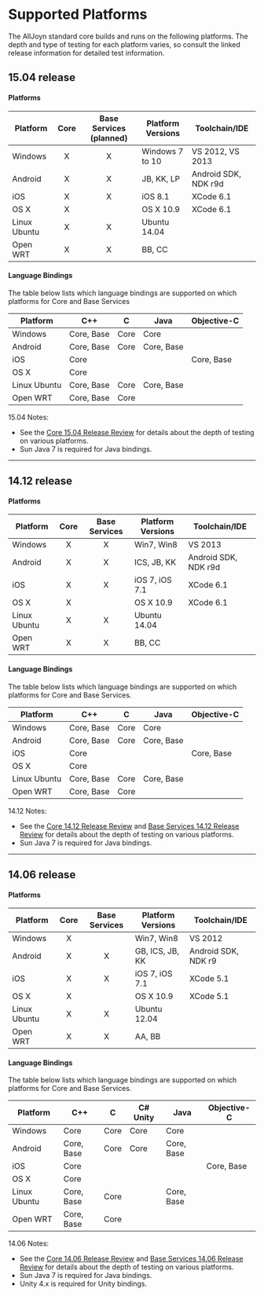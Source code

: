 # Supported Platforms

The AllJoyn standard core builds and runs on the following platforms. The depth
and type of testing for each platform varies, so consult the linked release
information for detailed test information.

## 15.04 release

#### Platforms

| Platform     | Core | Base Services (planned) | Platform Versions | Toolchain/IDE        |
|--------------|:----:|:-----------------:|-------------------|----------------------|
| Windows      |  X   |         X         | Windows 7 to 10   | VS 2012, VS 2013     |
| Android      |  X   |         X         | JB, KK, LP        | Android SDK, NDK r9d |
| iOS          |  X   |         X         | iOS 8.1           | XCode 6.1            |
| OS X         |  X   |                   | OS X 10.9         | XCode 6.1            |
| Linux Ubuntu |  X   |         X         | Ubuntu 14.04      |                      |
| Open WRT     |  X   |         X         | BB, CC            | <br>                 |


#### Language Bindings

The table below lists which language bindings are supported on which platforms
for Core and Base Services

| Platform     | C++         | C    | Java        | Objective-C |
|--------------|-------------|------|-------------|-------------|
| Windows      | Core, Base  | Core | Core        |             |
| Android      | Core, Base  | Core | Core, Base  |             |
| iOS          | Core        |      |             | Core, Base  |
| OS X         | Core        |      |             |             |
| Linux Ubuntu | Core, Base  | Core | Core, Base  |             |
| Open WRT     | Core, Base  | Core |             | <br>        |

15.04 Notes:
* See the [Core 15.04 Release Review](https://wiki.allseenalliance.org/core/core_15.04_release_review) for details about the depth of testing on various platforms.
* Sun Java 7 is required for Java bindings.

---
## 14.12 release

#### Platforms

| Platform     | Core | Base Services | Platform Versions | Toolchain/IDE        |
|--------------|:----:|:-------------:|-------------------|----------------------|
| Windows      |  X   |      X        | Win7, Win8        | VS 2013              |
| Android      |  X   |      X        | ICS, JB, KK       | Android SDK, NDK r9d |
| iOS          |  X   |      X        | iOS 7, iOS 7.1    | XCode 6.1            |
| OS X         |  X   |               | OS X 10.9         | XCode 6.1            |
| Linux Ubuntu |  X   |      X        | Ubuntu 14.04      |                      |
| Open WRT     |  X   |      X        | BB, CC            | <br>                 |

#### Language Bindings

The table below lists which language bindings are supported on which platforms
for Core and Base Services.

| Platform     | C++         | C    | Java        | Objective-C |
|--------------|-------------|------|-------------|-------------|
| Windows      | Core, Base  | Core | Core        |             |
| Android      | Core, Base  | Core | Core, Base  |             |
| iOS          | Core        |      |             | Core, Base  |
| OS X         | Core        |      |             |             |
| Linux Ubuntu | Core, Base  | Core | Core, Base  |             |
| Open WRT     | Core, Base  | Core |             | <br>        |

14.12 Notes:
* See the [Core 14.12 Release Review](https://wiki.allseenalliance.org/core/core_14.12_release_review) and [Base Services 14.12 Release Review](https://wiki.allseenalliance.org/baseservices/base_services_14.12_release_review) for details about the depth of testing on various platforms.
* Sun Java 7 is required for Java bindings.

---
## 14.06 release

#### Platforms

| Platform     | Core | Base Services | Platform Versions | Toolchain/IDE       |
|--------------|:----:|:-------------:|-------------------|---------------------|
| Windows      |  X   |               | Win7, Win8        | VS 2012             |
| Android      |  X   |      X        | GB, ICS, JB, KK   | Android SDK, NDK r9 |
| iOS          |  X   |      X        | iOS 7, iOS 7.1    | XCode 5.1           |
| OS X         |  X   |               | OS X 10.9         | XCode 5.1           |
| Linux Ubuntu |  X   |      X        | Ubuntu 12.04      |                     |
| Open WRT     |  X   |      X        | AA, BB            | <br>                |

#### Language Bindings

The table below lists which language bindings are supported on which platforms
for Core and Base Services.

| Platform     | C++         | C    | C# Unity | Java        | Objective-C |
|--------------|-------------|------|----------|-------------|-------------|
| Windows      | Core        | Core | Core     | Core        |             |
| Android      | Core, Base  | Core | Core     | Core, Base  |             |
| iOS          | Core        |      |          |             | Core, Base  |
| OS X         | Core        |      |          |             |             |
| Linux Ubuntu | Core, Base  | Core |          | Core, Base  |             |
| Open WRT     | Core, Base  | Core |          |             | <br>        |

14.06 Notes:
* See the [Core 14.06 Release Review](https://wiki.allseenalliance.org/core/core_14.06_release_review) and [Base Services 14.06 Release Review](https://wiki.allseenalliance.org/baseservices/base_services_14.06_release_review) for details about the depth of testing on various platforms.
* Sun Java 7 is required for Java bindings.
* Unity 4.x is required for Unity bindings.
